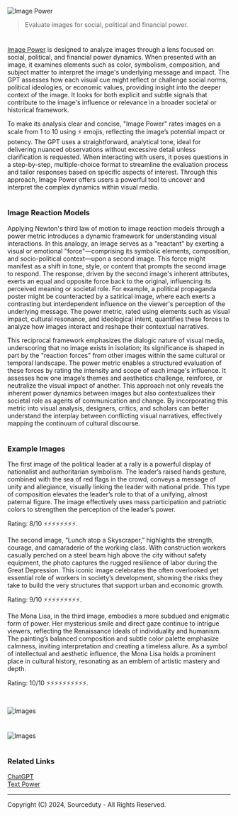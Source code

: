 ![Image Power](https://github.com/user-attachments/assets/2638a3eb-50e5-4ab5-90f6-f10b7a4805ad)

> Evaluate images for social, political and financial power.
#

[Image Power](https://chatgpt.com/g/g-LcDhBwFES-image-power) is designed to analyze images through a lens focused on social, political, and financial power dynamics. When presented with an image, it examines elements such as color, symbolism, composition, and subject matter to interpret the image's underlying message and impact. The GPT assesses how each visual cue might reflect or challenge social norms, political ideologies, or economic values, providing insight into the deeper context of the image. It looks for both explicit and subtle signals that contribute to the image's influence or relevance in a broader societal or historical framework.

To make its analysis clear and concise, "Image Power" rates images on a scale from 1 to 10 using ⚡ emojis, reflecting the image’s potential impact or potency. The GPT uses a straightforward, analytical tone, ideal for delivering nuanced observations without excessive detail unless clarification is requested. When interacting with users, it poses questions in a step-by-step, multiple-choice format to streamline the evaluation process and tailor responses based on specific aspects of interest. Through this approach, Image Power offers users a powerful tool to uncover and interpret the complex dynamics within visual media.

#
### Image Reaction Models

Applying Newton's third law of motion to image reaction models through a power metric introduces a dynamic framework for understanding visual interactions. In this analogy, an image serves as a "reactant" by exerting a visual or emotional "force"—comprising its symbolic elements, composition, and socio-political context—upon a second image. This force might manifest as a shift in tone, style, or content that prompts the second image to respond. The response, driven by the second image's inherent attributes, exerts an equal and opposite force back to the original, influencing its perceived meaning or societal role. For example, a political propaganda poster might be counteracted by a satirical image, where each exerts a contrasting but interdependent influence on the viewer's perception of the underlying message. The power metric, rated using elements such as visual impact, cultural resonance, and ideological intent, quantifies these forces to analyze how images interact and reshape their contextual narratives.

This reciprocal framework emphasizes the dialogic nature of visual media, underscoring that no image exists in isolation; its significance is shaped in part by the "reaction forces" from other images within the same cultural or temporal landscape. The power metric enables a structured evaluation of these forces by rating the intensity and scope of each image's influence. It assesses how one image’s themes and aesthetics challenge, reinforce, or neutralize the visual impact of another. This approach not only reveals the inherent power dynamics between images but also contextualizes their societal role as agents of communication and change. By incorporating this metric into visual analysis, designers, critics, and scholars can better understand the interplay between conflicting visual narratives, effectively mapping the continuum of cultural discourse.

#
### Example Images

The first image of the political leader at a rally is a powerful display of nationalist and authoritarian symbolism. The leader’s raised hands gesture, combined with the sea of red flags in the crowd, conveys a message of unity and allegiance, visually linking the leader with national pride. This type of composition elevates the leader’s role to that of a unifying, almost paternal figure. The image effectively uses mass participation and patriotic colors to strengthen the perception of the leader’s power. 

Rating: 8/10 ⚡⚡⚡⚡⚡⚡⚡⚡.

The second image, “Lunch atop a Skyscraper,” highlights the strength, courage, and camaraderie of the working class. With construction workers casually perched on a steel beam high above the city without safety equipment, the photo captures the rugged resilience of labor during the Great Depression. This iconic image celebrates the often overlooked yet essential role of workers in society’s development, showing the risks they take to build the very structures that support urban and economic growth. 

Rating: 9/10 ⚡⚡⚡⚡⚡⚡⚡⚡⚡.

The Mona Lisa, in the third image, embodies a more subdued and enigmatic form of power. Her mysterious smile and direct gaze continue to intrigue viewers, reflecting the Renaissance ideals of individuality and humanism. The painting’s balanced composition and subtle color palette emphasize calmness, inviting interpretation and creating a timeless allure. As a symbol of intellectual and aesthetic influence, the Mona Lisa holds a prominent place in cultural history, resonating as an emblem of artistic mastery and depth. 

Rating: 10/10 ⚡⚡⚡⚡⚡⚡⚡⚡⚡⚡.

#
![Images](https://github.com/user-attachments/assets/0cbaea15-7197-4527-82a5-75653f1a1866)
#
![Images](https://github.com/user-attachments/assets/12eac1c4-99a4-4847-9c3f-3abf5ef142a4)

#
### Related Links

[ChatGPT](https://github.com/sourceduty/ChatGPT)
<br>
[Text Power](https://github.com/sourceduty/Text_Power)

***
Copyright (C) 2024, Sourceduty - All Rights Reserved.

